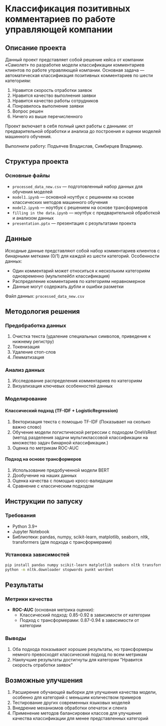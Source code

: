 # Классификация позитивных комментариев по работе управляющей компании

## Описание проекта

Данный проект представляет собой решение кейса от компании «Самолет» по разработке модели классификации комментариев клиентов по работе управляющей компании. Основная задача — автоматическая классификация позитивных комментариев по шести категориям:

1. Нравится скорость отработки заявок
2. Нравится качество выполнения заявки
3. Нравится качество работы сотрудников
4. Понравилось выполнение заявки
5. Вопрос решен
6. Ничего из выше перечисленного

Проект включает в себя полный цикл работы с данными: от предварительной обработки и анализа до построения и оценки моделей машинного обучения.


Выполнили работу: Подъячев Владислав, Симбирцев Владимир.

## Структура проекта

### Основные файлы

- `processed_data_new.csv` — подготовленный набор данных для обучения моделей
- `model1.ipynb` — основной ноутбук с решением на основе классических методов машинного обучения
- `model2.ipynb` — ноутбук с решением на основе трансформеров
- `filling in the data.ipynb` — ноутбук с предварительной обработкой и анализом данных
- `presentation.pptx` — презентация с результатами проекта

## Данные

Исходные данные представляют собой набор комментариев клиентов с бинарными метками (0/1) для каждой из шести категорий. Особенности данных:

- Один комментарий может относиться к нескольким категориям одновременно (мультилейбл классификация)
- Распределение комментариев по категориям неравномерное
- Данные могут содержать дубли и ошибки разметки

Файл данных: `processed_data_new.csv`

## Методология решения

### Предобработка данных

1. Очистка текста (удаление специальных символов, приведение к нижнему регистру)
2. Токенизация
3. Удаление стоп-слов
4. Лемматизация

### Анализ данных

1. Исследование распределения комментариев по категориям
2. Визуализация ключевых особенностей данных

### Моделирование

#### Классический подход (TF-IDF + LogisticRegression)

1. Векторизация текста с помощью TF-IDF (Показывает на сколько важно слово)
2. Обучение модели логистической регрессии с подходом OneVsRest (метод разделения задачи мультиклассовой классификации на множество задач бинарной классификации.)
4. Оценка по метрикам ROC-AUC

#### Подход на основе трансформеров

1. Использование предобученной модели BERT
2. Дообучение на наших данных
3. Оценка качества с помощью кросс-валидации
4. Сравнение с классическим подходом

## Инструкции по запуску

### Требования

- Python 3.9+
- Jupyter Notebook
- Библиотеки: pandas, numpy, scikit-learn, matplotlib, seaborn, nltk, transformers (для подхода с трансформерами)

### Установка зависимостей

```bash
pip install pandas numpy scikit-learn matplotlib seaborn nltk transformers
python -m nltk.downloader stopwords punkt wordnet
```

## Результаты

### Метрики качества

- **ROC-AUC** (основная метрика оценки):
  - Классический подход: 0.85-0.92 в зависимости от категории
  - Подход с трансформерами: 0.87-0.94 в зависимости от категории

### Выводы

1. Оба подхода показывают хорошие результаты, но трансформеры немного превосходят классический подход по всем метрикам
2. Наилучшие результаты достигнуты для категории "Нравится скорость отработки заявок"

## Возможные улучшения

1. Расширение обучающей выборки для улучшения качества модели, особенно для категорий с меньшим количеством примеров
2. Тестирование других современных языковых моделей
3. Внедрение механизмов обработки опечаток и сленга
4. Применение методов балансировки классов для улучшения качества классификации для менее представленных категорий
